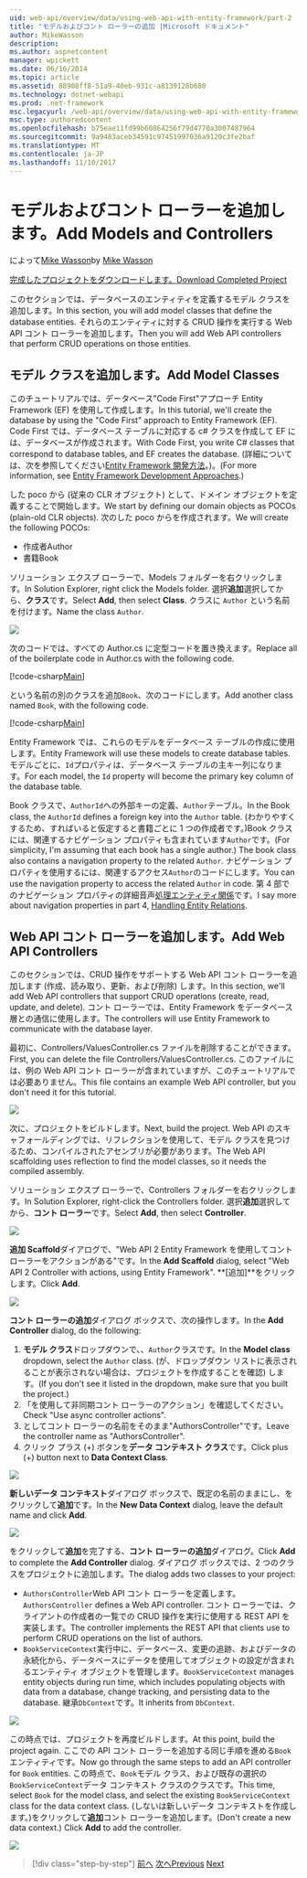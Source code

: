 ```yaml
---
uid: web-api/overview/data/using-web-api-with-entity-framework/part-2
title: "モデルおよびコント ローラーの追加 |Microsoft ドキュメント"
author: MikeWasson
description: 
ms.author: aspnetcontent
manager: wpickett
ms.date: 06/16/2014
ms.topic: article
ms.assetid: 88908ff8-51a9-40eb-931c-a8139128b680
ms.technology: dotnet-webapi
ms.prod: .net-framework
msc.legacyurl: /web-api/overview/data/using-web-api-with-entity-framework/part-2
msc.type: authoredcontent
ms.openlocfilehash: b75eae11fd99b60864256f79d4770a3007487964
ms.sourcegitcommit: 9a9483aceb34591c97451997036a9120c3fe2baf
ms.translationtype: MT
ms.contentlocale: ja-JP
ms.lasthandoff: 11/10/2017
---
```

<a name="add-models-and-controllers"></a><span data-ttu-id="d11e3-102">モデルおよびコント ローラーを追加します。</span><span class="sxs-lookup"><span data-stu-id="d11e3-102">Add Models and Controllers</span></span>
====================
<span data-ttu-id="d11e3-103">によって[Mike Wasson](https://github.com/MikeWasson)</span><span class="sxs-lookup"><span data-stu-id="d11e3-103">by [Mike Wasson](https://github.com/MikeWasson)</span></span>

[<span data-ttu-id="d11e3-104">完成したプロジェクトをダウンロードします。</span><span class="sxs-lookup"><span data-stu-id="d11e3-104">Download Completed Project</span></span>](https://github.com/MikeWasson/BookService)

<span data-ttu-id="d11e3-105">このセクションでは、データベースのエンティティを定義するモデル クラスを追加します。</span><span class="sxs-lookup"><span data-stu-id="d11e3-105">In this section, you will add model classes that define the database entities.</span></span> <span data-ttu-id="d11e3-106">それらのエンティティに対する CRUD 操作を実行する Web API コント ローラーを追加します。</span><span class="sxs-lookup"><span data-stu-id="d11e3-106">Then you will add Web API controllers that perform CRUD operations on those entities.</span></span>

## <a name="add-model-classes"></a><span data-ttu-id="d11e3-107">モデル クラスを追加します。</span><span class="sxs-lookup"><span data-stu-id="d11e3-107">Add Model Classes</span></span>

<span data-ttu-id="d11e3-108">このチュートリアルでは、データベース"Code First"アプローチ Entity Framework (EF) を使用して作成します。</span><span class="sxs-lookup"><span data-stu-id="d11e3-108">In this tutorial, we'll create the database by using the "Code First" approach to Entity Framework (EF).</span></span> <span data-ttu-id="d11e3-109">Code First では、データベース テーブルに対応する c# クラスを作成して EF には、データベースが作成されます。</span><span class="sxs-lookup"><span data-stu-id="d11e3-109">With Code First, you write C# classes that correspond to database tables, and EF creates the database.</span></span> <span data-ttu-id="d11e3-110">(詳細については、次を参照してください[Entity Framework 開発方法](https://msdn.microsoft.com/en-us/library/ms178359%28v=vs.110%29.aspx#dbfmfcf)。)。</span><span class="sxs-lookup"><span data-stu-id="d11e3-110">(For more information, see [Entity Framework Development Approaches](https://msdn.microsoft.com/en-us/library/ms178359%28v=vs.110%29.aspx#dbfmfcf).)</span></span>

<span data-ttu-id="d11e3-111">した poco から (従来の CLR オブジェクト) として、ドメイン オブジェクトを定義することで開始します。</span><span class="sxs-lookup"><span data-stu-id="d11e3-111">We start by defining our domain objects as POCOs (plain-old CLR objects).</span></span> <span data-ttu-id="d11e3-112">次のした poco からを作成されます。</span><span class="sxs-lookup"><span data-stu-id="d11e3-112">We will create the following POCOs:</span></span>

- <span data-ttu-id="d11e3-113">作成者</span><span class="sxs-lookup"><span data-stu-id="d11e3-113">Author</span></span>
- <span data-ttu-id="d11e3-114">書籍</span><span class="sxs-lookup"><span data-stu-id="d11e3-114">Book</span></span>

<span data-ttu-id="d11e3-115">ソリューション エクスプ ローラーで、Models フォルダーを右クリックします。</span><span class="sxs-lookup"><span data-stu-id="d11e3-115">In Solution Explorer, right click the Models folder.</span></span> <span data-ttu-id="d11e3-116">選択**追加**選択してから、**クラス**です。</span><span class="sxs-lookup"><span data-stu-id="d11e3-116">Select **Add**, then select **Class**.</span></span> <span data-ttu-id="d11e3-117">クラスに `Author` という名前を付けます。</span><span class="sxs-lookup"><span data-stu-id="d11e3-117">Name the class `Author`.</span></span>

![](part-2/_static/image1.png)

<span data-ttu-id="d11e3-118">次のコードでは、すべての Author.cs に定型コードを置き換えます。</span><span class="sxs-lookup"><span data-stu-id="d11e3-118">Replace all of the boilerplate code in Author.cs with the following code.</span></span>

[!code-csharp[Main](part-2/samples/sample1.cs)]

<span data-ttu-id="d11e3-119">という名前の別のクラスを追加`Book`、次のコードにします。</span><span class="sxs-lookup"><span data-stu-id="d11e3-119">Add another class named `Book`, with the following code.</span></span>

[!code-csharp[Main](part-2/samples/sample2.cs)]

<span data-ttu-id="d11e3-120">Entity Framework では、これらのモデルをデータベース テーブルの作成に使用します。</span><span class="sxs-lookup"><span data-stu-id="d11e3-120">Entity Framework will use these models to create database tables.</span></span> <span data-ttu-id="d11e3-121">モデルごとに、`Id`プロパティは、データベース テーブルの主キー列になります。</span><span class="sxs-lookup"><span data-stu-id="d11e3-121">For each model, the `Id` property will become the primary key column of the database table.</span></span>

<span data-ttu-id="d11e3-122">Book クラスで、`AuthorId`への外部キーの定義、`Author`テーブル。</span><span class="sxs-lookup"><span data-stu-id="d11e3-122">In the Book class, the `AuthorId` defines a foreign key into the `Author` table.</span></span> <span data-ttu-id="d11e3-123">(わかりやすくするため、すればいると仮定すると書籍ごとに 1 つの作成者です。)Book クラスには、関連するナビゲーション プロパティも含まれています`Author`です。</span><span class="sxs-lookup"><span data-stu-id="d11e3-123">(For simplicity, I'm assuming that each book has a single author.) The book class also contains a navigation property to the related `Author`.</span></span> <span data-ttu-id="d11e3-124">ナビゲーション プロパティを使用するには、関連するアクセス`Author`のコードにします。</span><span class="sxs-lookup"><span data-stu-id="d11e3-124">You can use the navigation property to access the related `Author` in code.</span></span> <span data-ttu-id="d11e3-125">第 4 部でのナビゲーション プロパティの詳細音声[処理エンティティ関係](part-4.md)です。</span><span class="sxs-lookup"><span data-stu-id="d11e3-125">I say more about navigation properties in part 4, [Handling Entity Relations](part-4.md).</span></span>

## <a name="add-web-api-controllers"></a><span data-ttu-id="d11e3-126">Web API コント ローラーを追加します。</span><span class="sxs-lookup"><span data-stu-id="d11e3-126">Add Web API Controllers</span></span>

<span data-ttu-id="d11e3-127">このセクションでは、CRUD 操作をサポートする Web API コント ローラーを追加します (作成、読み取り、更新、および削除) します。</span><span class="sxs-lookup"><span data-stu-id="d11e3-127">In this section, we'll add Web API controllers that support CRUD operations (create, read, update, and delete).</span></span> <span data-ttu-id="d11e3-128">コント ローラーでは、Entity Framework をデータベース層との通信に使用します。</span><span class="sxs-lookup"><span data-stu-id="d11e3-128">The controllers will use Entity Framework to communicate with the database layer.</span></span>

<span data-ttu-id="d11e3-129">最初に、Controllers/ValuesController.cs ファイルを削除することができます。</span><span class="sxs-lookup"><span data-stu-id="d11e3-129">First, you can delete the file Controllers/ValuesController.cs.</span></span> <span data-ttu-id="d11e3-130">このファイルには、例の Web API コント ローラーが含まれていますが、このチュートリアルでは必要ありません。</span><span class="sxs-lookup"><span data-stu-id="d11e3-130">This file contains an example Web API controller, but you don't need it for this tutorial.</span></span>

![](part-2/_static/image2.png)

<span data-ttu-id="d11e3-131">次に、プロジェクトをビルドします。</span><span class="sxs-lookup"><span data-stu-id="d11e3-131">Next, build the project.</span></span> <span data-ttu-id="d11e3-132">Web API のスキャフォールディングでは、リフレクションを使用して、モデル クラスを見つけるため、コンパイルされたアセンブリが必要があります。</span><span class="sxs-lookup"><span data-stu-id="d11e3-132">The Web API scaffolding uses reflection to find the model classes, so it needs the compiled assembly.</span></span>

<span data-ttu-id="d11e3-133">ソリューション エクスプ ローラーで、Controllers フォルダーを右クリックします。</span><span class="sxs-lookup"><span data-stu-id="d11e3-133">In Solution Explorer, right-click the Controllers folder.</span></span> <span data-ttu-id="d11e3-134">選択**追加**選択してから、**コント ローラー**です。</span><span class="sxs-lookup"><span data-stu-id="d11e3-134">Select **Add**, then select **Controller**.</span></span>

![](part-2/_static/image3.png)

<span data-ttu-id="d11e3-135">**追加 Scaffold**ダイアログで、"Web API 2 Entity Framework を使用してコント ローラーをアクションがある"です。</span><span class="sxs-lookup"><span data-stu-id="d11e3-135">In the **Add Scaffold** dialog, select "Web API 2 Controller with actions, using Entity Framework".</span></span> <span data-ttu-id="d11e3-136">**[追加]**をクリックします。</span><span class="sxs-lookup"><span data-stu-id="d11e3-136">Click **Add**.</span></span>

![](part-2/_static/image4.png)

<span data-ttu-id="d11e3-137">**コント ローラーの追加**ダイアログ ボックスで、次の操作します。</span><span class="sxs-lookup"><span data-stu-id="d11e3-137">In the **Add Controller** dialog, do the following:</span></span>

1. <span data-ttu-id="d11e3-138">**モデル クラス**ドロップダウンで、、`Author`クラスです。</span><span class="sxs-lookup"><span data-stu-id="d11e3-138">In the **Model class** dropdown, select the `Author` class.</span></span> <span data-ttu-id="d11e3-139">(が、ドロップダウン リストに表示されることが表示されない場合は、プロジェクトを作成することを確認) します。</span><span class="sxs-lookup"><span data-stu-id="d11e3-139">(If you don't see it listed in the dropdown, make sure that you built the project.)</span></span>
2. <span data-ttu-id="d11e3-140">「を使用して非同期コント ローラーのアクション」を確認してください。</span><span class="sxs-lookup"><span data-stu-id="d11e3-140">Check "Use async controller actions".</span></span>
3. <span data-ttu-id="d11e3-141">としてコント ローラーの名前をそのまま&quot;AuthorsController&quot;です。</span><span class="sxs-lookup"><span data-stu-id="d11e3-141">Leave the controller name as &quot;AuthorsController&quot;.</span></span>
4. <span data-ttu-id="d11e3-142">クリック プラス (+) ボタンを**データ コンテキスト クラス**です。</span><span class="sxs-lookup"><span data-stu-id="d11e3-142">Click plus (+) button next to **Data Context Class**.</span></span>

![](part-2/_static/image5.png)

<span data-ttu-id="d11e3-143">**新しいデータ コンテキスト**ダイアログ ボックスで、既定の名前のままにし、をクリックして**追加**です。</span><span class="sxs-lookup"><span data-stu-id="d11e3-143">In the **New Data Context** dialog, leave the default name and click **Add**.</span></span>

![](part-2/_static/image6.png)

<span data-ttu-id="d11e3-144">をクリックして**追加**を完了する、**コント ローラーの追加**ダイアログ。</span><span class="sxs-lookup"><span data-stu-id="d11e3-144">Click **Add** to complete the **Add Controller** dialog.</span></span> <span data-ttu-id="d11e3-145">ダイアログ ボックスでは、2 つのクラスをプロジェクトに追加します。</span><span class="sxs-lookup"><span data-stu-id="d11e3-145">The dialog adds two classes to your project:</span></span>

- <span data-ttu-id="d11e3-146">`AuthorsController`Web API コント ローラーを定義します。</span><span class="sxs-lookup"><span data-stu-id="d11e3-146">`AuthorsController` defines a Web API controller.</span></span> <span data-ttu-id="d11e3-147">コント ローラーでは、クライアントの作成者の一覧での CRUD 操作を実行に使用する REST API を実装します。</span><span class="sxs-lookup"><span data-stu-id="d11e3-147">The controller implements the REST API that clients use to perform CRUD operations on the list of authors.</span></span>
- <span data-ttu-id="d11e3-148">`BookServiceContext`実行中に、データベース、変更の追跡、およびデータの永続化から、データベースにデータを使用してオブジェクトの設定が含まれるエンティティ オブジェクトを管理します。</span><span class="sxs-lookup"><span data-stu-id="d11e3-148">`BookServiceContext` manages entity objects during run time, which includes populating objects with data from a database, change tracking, and persisting data to the database.</span></span> <span data-ttu-id="d11e3-149">継承`DbContext`です。</span><span class="sxs-lookup"><span data-stu-id="d11e3-149">It inherits from `DbContext`.</span></span>

![](part-2/_static/image7.png)

<span data-ttu-id="d11e3-150">この時点では、プロジェクトを再度ビルドします。</span><span class="sxs-lookup"><span data-stu-id="d11e3-150">At this point, build the project again.</span></span> <span data-ttu-id="d11e3-151">ここでの API コント ローラーを追加する同じ手順を進める`Book`エンティティです。</span><span class="sxs-lookup"><span data-stu-id="d11e3-151">Now go through the same steps to add an API controller for `Book` entities.</span></span> <span data-ttu-id="d11e3-152">この時点で、`Book`モデル クラス、および既存の選択の`BookServiceContext`データ コンテキスト クラスのクラスです。</span><span class="sxs-lookup"><span data-stu-id="d11e3-152">This time, select `Book` for the model class, and select the existing `BookServiceContext` class for the data context class.</span></span> <span data-ttu-id="d11e3-153">(しないは新しいデータ コンテキストを作成します。)をクリックして**追加**コント ローラーを追加します。</span><span class="sxs-lookup"><span data-stu-id="d11e3-153">(Don't create a new data context.) Click **Add** to add the controller.</span></span>

![](part-2/_static/image8.png)

>[!div class="step-by-step"]
<span data-ttu-id="d11e3-154">[前へ](part-1.md)
[次へ](part-3.md)</span><span class="sxs-lookup"><span data-stu-id="d11e3-154">[Previous](part-1.md)
[Next](part-3.md)</span></span>
